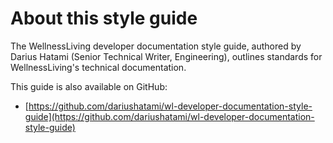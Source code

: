 # About this style guide

The WellnessLiving developer documentation style guide, authored by Darius Hatami (Senior Technical Writer, Engineering), outlines standards for WellnessLiving's technical documentation. 

This guide is also available on GitHub:

- [https://github.com/dariushatami/wl-developer-documentation-style-guide](https://github.com/dariushatami/wl-developer-documentation-style-guide)